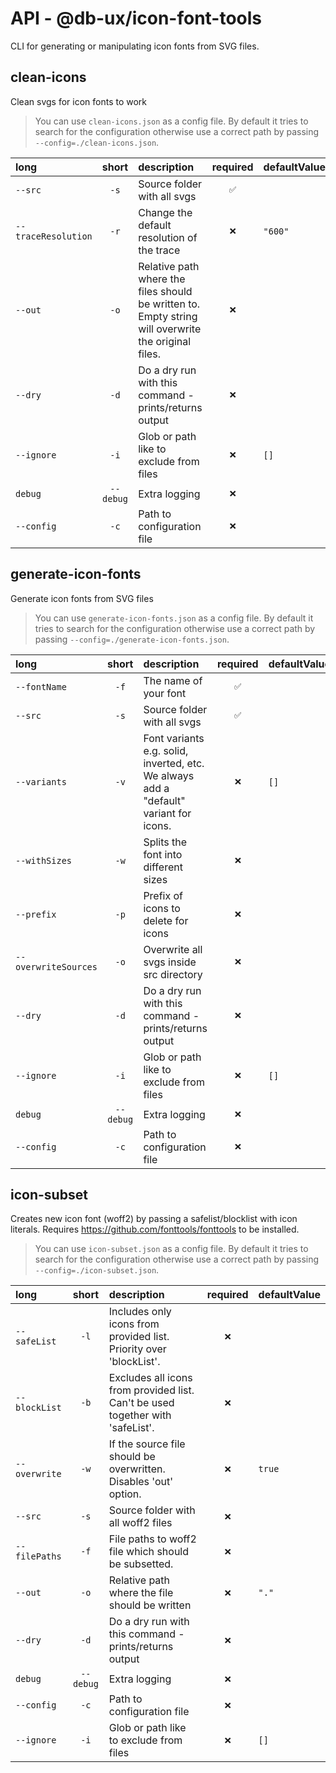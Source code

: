 # API - @db-ux/icon-font-tools

CLI for generating or manipulating icon fonts from SVG files.

## clean-icons

Clean svgs for icon fonts to work

> You can use `clean-icons.json` as a config file. 
  By default it tries to search for the configuration otherwise use a correct path by passing `--config=./clean-icons.json`.

| long                |   short   | description                                                                                         | required | defaultValue |
| :------------------ | :-------: | :-------------------------------------------------------------------------------------------------- | :------: | :----------- |
| `--src`             |    `-s`   | Source folder with all svgs                                                                         |    `✅`   |              |
| `--traceResolution` |    `-r`   | Change the default resolution of the trace                                                          |    `❌`   | `"600"`      |
| `--out`             |    `-o`   | Relative path where the files should be written to. Empty string will overwrite the original files. |    `❌`   |              |
| `--dry`             |    `-d`   | Do a dry run with this command - prints/returns output                                              |    `❌`   |              |
| `--ignore`          |    `-i`   | Glob or path like to exclude from files                                                             |    `❌`   | `[]`         |
| `debug`             | `--debug` | Extra logging                                                                                       |    `❌`   |              |
| `--config`          |    `-c`   | Path to configuration file                                                                          |    `❌`   |              |

## generate-icon-fonts

Generate icon fonts from SVG files

> You can use `generate-icon-fonts.json` as a config file. 
  By default it tries to search for the configuration otherwise use a correct path by passing `--config=./generate-icon-fonts.json`.

| long                 |   short   | description                                                                           | required | defaultValue |
| :------------------- | :-------: | :------------------------------------------------------------------------------------ | :------: | :----------- |
| `--fontName`         |    `-f`   | The name of your font                                                                 |    `✅`   |              |
| `--src`              |    `-s`   | Source folder with all svgs                                                           |    `✅`   |              |
| `--variants`         |    `-v`   | Font variants e.g. solid, inverted, etc. We always add a "default" variant for icons. |    `❌`   | `[]`         |
| `--withSizes`        |    `-w`   | Splits the font into different sizes                                                  |    `❌`   |              |
| `--prefix`           |    `-p`   | Prefix of icons to delete for icons                                                   |    `❌`   |              |
| `--overwriteSources` |    `-o`   | Overwrite all svgs inside src directory                                               |    `❌`   |              |
| `--dry`              |    `-d`   | Do a dry run with this command - prints/returns output                                |    `❌`   |              |
| `--ignore`           |    `-i`   | Glob or path like to exclude from files                                               |    `❌`   | `[]`         |
| `debug`              | `--debug` | Extra logging                                                                         |    `❌`   |              |
| `--config`           |    `-c`   | Path to configuration file                                                            |    `❌`   |              |

## icon-subset

Creates new icon font (woff2) by passing a safelist/blocklist with icon literals. Requires https://github.com/fonttools/fonttools to be installed.

> You can use `icon-subset.json` as a config file. 
  By default it tries to search for the configuration otherwise use a correct path by passing `--config=./icon-subset.json`.

| long          |   short   | description                                                                    | required | defaultValue |
| :------------ | :-------: | :----------------------------------------------------------------------------- | :------: | :----------- |
| `--safeList`  |    `-l`   | Includes only icons from provided list. Priority over 'blockList'.             |    `❌`   |              |
| `--blockList` |    `-b`   | Excludes all icons from provided list. Can't be used together with 'safeList'. |    `❌`   |              |
| `--overwrite` |    `-w`   | If the source file should be overwritten. Disables 'out' option.               |    `❌`   | `true`       |
| `--src`       |    `-s`   | Source folder with all woff2 files                                             |    `❌`   |              |
| `--filePaths` |    `-f`   | File paths to woff2 file which should be subsetted.                            |    `❌`   |              |
| `--out`       |    `-o`   | Relative path where the file should be written                                 |    `❌`   | `"."`        |
| `--dry`       |    `-d`   | Do a dry run with this command - prints/returns output                         |    `❌`   |              |
| `debug`       | `--debug` | Extra logging                                                                  |    `❌`   |              |
| `--config`    |    `-c`   | Path to configuration file                                                     |    `❌`   |              |
| `--ignore`    |    `-i`   | Glob or path like to exclude from files                                        |    `❌`   | `[]`         |

